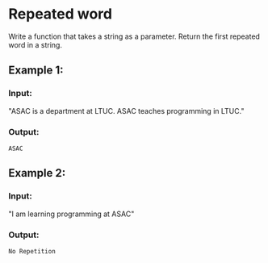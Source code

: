 # Repeated word
Write a function that takes a string as a parameter. Return the first repeated word in a string.

## Example 1:
### Input:
"ASAC is a department at LTUC. ASAC teaches programming in LTUC."

### Output:
```ASAC```

## Example 2:
### Input:
"I am learning programming at ASAC"

### Output:
```No Repetition```

